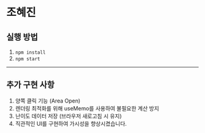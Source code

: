 # 조혜진

## 실행 방법

1. `npm install`
2. `npm start`

---

## 추가 구현 사항

1. 양쪽 클릭 기능 (Area Open)
2. 렌더링 최적화를 위해 useMemo를 사용하여 불필요한 계산 방지
3. 난이도 데이터 저장 (브라우저 새로고침 시 유지)
4. 직관적인 UI를 구현하여 가시성을 향상시켰습니다.
